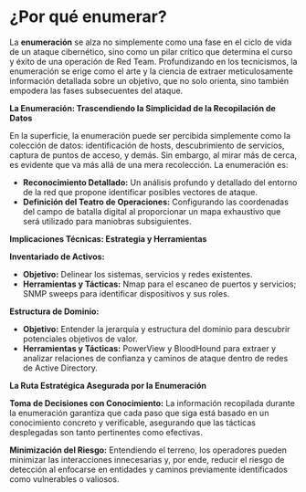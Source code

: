 # ¿Por qué enumerar?

La **enumeración** se alza no simplemente como una fase en el ciclo de vida de un ataque cibernético, sino como un pilar crítico que determina el curso y éxito de una operación de Red Team. Profundizando en los tecnicismos, la enumeración se erige como el arte y la ciencia de extraer meticulosamente información detallada sobre un objetivo, que no solo orienta, sino también empodera las fases subsecuentes del ataque.

**La Enumeración: Trascendiendo la Simplicidad de la Recopilación de Datos**

En la superficie, la enumeración puede ser percibida simplemente como la colección de datos: identificación de hosts, descubrimiento de servicios, captura de puntos de acceso, y demás. Sin embargo, al mirar más de cerca, es evidente que va más allá de una mera recolección. La enumeración es:

* **Reconocimiento Detallado:** Un análisis profundo y detallado del entorno de la red que propone identificar posibles vectores de ataque.
* **Definición del Teatro de Operaciones:** Configurando las coordenadas del campo de batalla digital al proporcionar un mapa exhaustivo que será utilizado para maniobras subsiguientes.

**Implicaciones Técnicas: Estrategia y Herramientas**

**Inventariado de Activos:**

* **Objetivo:** Delinear los sistemas, servicios y redes existentes.
* **Herramientas y Tácticas:** Nmap para el escaneo de puertos y servicios; SNMP sweeps para identificar dispositivos y sus roles.

**Estructura de Dominio:**

* **Objetivo:** Entender la jerarquía y estructura del dominio para descubrir potenciales objetivos de valor.
* **Herramientas y Tácticas:** PowerView y BloodHound para extraer y analizar relaciones de confianza y caminos de ataque dentro de redes de Active Directory.

**La Ruta Estratégica Asegurada por la Enumeración**

**Toma de Decisiones con Conocimiento:** La información recopilada durante la enumeración garantiza que cada paso que siga está basado en un conocimiento concreto y verificable, asegurando que las tácticas desplegadas son tanto pertinentes como efectivas.

**Minimización del Riesgo:** Entendiendo el terreno, los operadores pueden minimizar las interacciones innecesarias y, por ende, reducir el riesgo de detección al enfocarse en entidades y caminos previamente identificados como vulnerables o valiosos.

